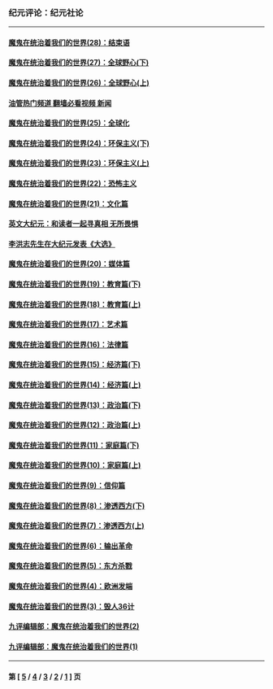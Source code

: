 ### 纪元评论：纪元社论
---
#### [魔鬼在统治着我们的世界(28)：结束语](../../pages/nsc422/n10936246.md?09250330) 
#### [魔鬼在统治着我们的世界(27)：全球野心(下)](../../pages/nsc422/n10928319.md?09250330) 
#### [魔鬼在统治着我们的世界(26)：全球野心(上)](../../pages/nsc422/n10900318.md?09250330) 
#### [油管热门频道 翻墙必看视频 新闻](ok?09250330)
#### [魔鬼在统治着我们的世界(25)：全球化](../../pages/nsc422/n10788205.md?09250330) 
#### [魔鬼在统治着我们的世界(24)：环保主义(下)](../../pages/nsc422/n10695307.md?09250330) 
#### [魔鬼在统治着我们的世界(23)：环保主义(上)](../../pages/nsc422/n10688613.md?09250330) 
#### [魔鬼在统治着我们的世界(22)：恐怖主义](../../pages/nsc422/n10614727.md?09250330) 
#### [魔鬼在统治着我们的世界(21)：文化篇](../../pages/nsc422/n10597706.md?09250330) 
#### [英文大纪元：和读者一起寻真相 无所畏惧](../../pages/nsc422/n12542027.md?09250330) 
#### [李洪志先生在大纪元发表《大选》](../../pages/nsc422/n12534746.md?09250330) 
#### [魔鬼在统治着我们的世界(20)：媒体篇](../../pages/nsc422/n10586579.md?09250330) 
#### [魔鬼在统治着我们的世界(19)：教育篇(下)](../../pages/nsc422/n10564808.md?09250330) 
#### [魔鬼在统治着我们的世界(18)：教育篇(上)](../../pages/nsc422/n10526970.md?09250330) 
#### [魔鬼在统治着我们的世界(17)：艺术篇](../../pages/nsc422/n10499093.md?09250330) 
#### [魔鬼在统治着我们的世界(16)：法律篇](../../pages/nsc422/n10485969.md?09250330) 
#### [魔鬼在统治着我们的世界(15)：经济篇(下)](../../pages/nsc422/n10469975.md?09250330) 
#### [魔鬼在统治着我们的世界(14)：经济篇(上)](../../pages/nsc422/n10457370.md?09250330) 
#### [魔鬼在统治着我们的世界(13)：政治篇(下)](../../pages/nsc422/n10448270.md?09250330) 
#### [魔鬼在统治着我们的世界(12)：政治篇(上)](../../pages/nsc422/n10444576.md?09250330) 
#### [魔鬼在统治着我们的世界(11)：家庭篇(下)](../../pages/nsc422/n10440961.md?09250330) 
#### [魔鬼在统治着我们的世界(10)：家庭篇(上)](../../pages/nsc422/n10435448.md?09250330) 
#### [魔鬼在统治着我们的世界(9)：信仰篇](../../pages/nsc422/n10432159.md?09250330) 
#### [魔鬼在统治着我们的世界(8)：渗透西方(下)](../../pages/nsc422/n10429603.md?09250330) 
#### [魔鬼在统治着我们的世界(7)：渗透西方(上)](../../pages/nsc422/n10426013.md?09250330) 
#### [魔鬼在统治着我们的世界(6)：输出革命](../../pages/nsc422/n10421536.md?09250330) 
#### [魔鬼在统治着我们的世界(5)：东方杀戮](../../pages/nsc422/n10417707.md?09250330) 
#### [魔鬼在统治着我们的世界(4)：欧洲发端](../../pages/nsc422/n10414890.md?09250330) 
#### [魔鬼在统治着我们的世界(3)：毁人36计](../../pages/nsc422/n10411583.md?09250330) 
#### [九评编辑部：魔鬼在统治着我们的世界(2)](../../pages/nsc422/n10410036.md?09250330) 
#### [九评编辑部：魔鬼在统治着我们的世界(1)](../../pages/nsc422/n10406825.md?09250330) 

---
#### 第 [ [5](./5.md?09250330) / [4](./4.md?09250330) / [3](./3.md?09250330) / [2](./2.md?09250330) / [1](./1.md?09250330) ] 页
